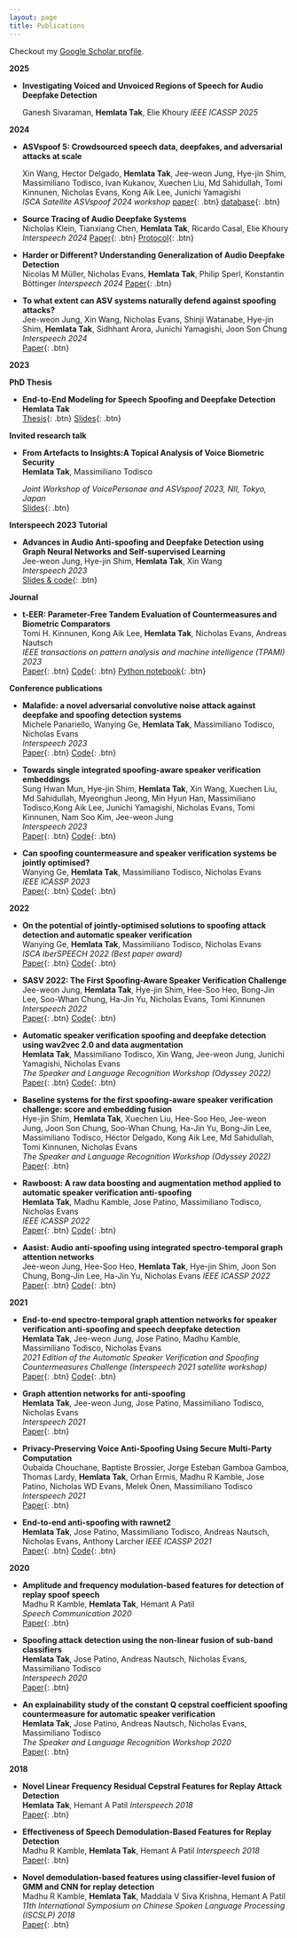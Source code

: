 ```yaml
---
layout: page
title: Publications
---
```


Checkout my <a href="https://scholar.google.co.in/citations?user=u2DMQxsAAAAJ&hl=en" target="_blank">Google Scholar profile</a>.
<br />

**2025**

- **Investigating Voiced and Unvoiced Regions of Speech for Audio Deepfake Detection**
  
  Ganesh Sivaraman, **Hemlata Tak**, Elie Khoury
  *IEEE ICASSP 2025*

**2024**

- **ASVspoof 5: Crowdsourced speech data, deepfakes, and adversarial attacks at scale**
  
  Xin Wang, Hector Delgado, **Hemlata Tak**, Jee-weon Jung, Hye-jin Shim, Massimiliano Todisco, Ivan Kukanov, Xuechen Liu, Md Sahidullah,
  Tomi Kinnunen, Nicholas Evans, Kong Aik Lee, Junichi Yamagishi  
  *ISCA Satellite ASVspoof 2024 workshop*
  [paper](https://arxiv.org/abs/2408.08739){: .btn}
  [database](https://zenodo.org/records/14498691){: .btn}

- **Source Tracing of Audio Deepfake Systems**  
  Nicholas Klein, Tianxiang Chen, **Hemlata Tak**, Ricardo Casal, Elie Khoury
  *Interspeech 2024*
  [Paper](https://arxiv.org/abs/2407.08016){: .btn}
  [Protocol](https://zenodo.org/records/11593133){: .btn}

- **Harder or Different? Understanding Generalization of Audio Deepfake Detection**  
  Nicolas M Müller, Nicholas Evans, **Hemlata Tak**, Philip Sperl, Konstantin Böttinger
  *Interspeech 2024*
  [Paper](https://arxiv.org/pdf/2406.03512){: .btn}

- **To what extent can ASV systems naturally defend against spoofing attacks?**  
  Jee-weon Jung, Xin Wang, Nicholas Evans, Shinji Watanabe, Hye-jin Shim, **Hemlata Tak**, Sidhhant Arora, Junichi Yamagishi, Joon Son Chung
  *Interspeech 2024*  
  [Paper](https://arxiv.org/pdf/2406.05339){: .btn}

**2023**

**PhD Thesis**
  
- **End-to-End Modeling for Speech Spoofing and Deepfake Detection**  
  **Hemlata Tak**   
  [Thesis](https://www.eurecom.fr/publication/7273){: .btn}
  [Slides](https://drive.google.com/file/d/17qnfPJ7ESdXza0dYzG6h8Cbv3RmYyLnI/view?usp=sharing){: .btn}

**Invited research talk**

- **From Artefacts to Insights:A Topical Analysis of Voice Biometric Security**  
  **Hemlata Tak**, Massimiliano Todisco

  *Joint Workshop of VoicePersonae and ASVspoof 2023, NII, Tokyo, Japan*  
  [Slides](https://drive.google.com/file/d/1XAX2vN-ghHM9KMhXjctYe0GT0uXPON8j/view?usp=sharing){: .btn}
  
  
**Interspeech 2023 Tutorial**

- **Advances in Audio Anti-spoofing and Deepfake Detection using Graph Neural Networks and Self-supervised Learning**  
  Jee-weon Jung, Hye-jin Shim, **Hemlata Tak**, Xin Wang  
  *Interspeech 2023*  
  [Slides & code](https://github.com/Jungjee/INTERSPEECH2023_T6/tree/main){: .btn}
  
**Journal**

- **t-EER: Parameter-Free Tandem Evaluation of Countermeasures and Biometric Comparators**   
  Tomi H. Kinnunen, Kong Aik Lee, **Hemlata Tak**, Nicholas Evans, Andreas Nautsch   
  *IEEE transactions on pattern analysis and machine intelligence (TPAMI) 2023*  
  [Paper](https://ieeexplore.ieee.org/document/10246406){: .btn}
  [Code](https://github.com/TakHemlata/T-EER){: .btn}
  [Python notebook](https://colab.research.google.com/drive/1ga7eiKFP11wOFMuZjThLJlkBcwEG6_4m?usp=sharing){: .btn}

**Conference publications**
    
- **Malafide: a novel adversarial convolutive noise attack against deepfake and spoofing detection systems**  
  Michele Panariello, Wanying Ge, **Hemlata Tak**, Massimiliano Todisco, Nicholas Evans  
  *Interspeech 2023*  
  [Paper](https://arxiv.org/abs/2306.07655){: .btn}
  [Code](github.com/eurecom-asp/malafide){: .btn}

- **Towards single integrated spoofing-aware speaker verification embeddings**  
  Sung Hwan Mun, Hye-jin Shim, **Hemlata Tak**, Xin Wang, Xuechen Liu, Md Sahidullah, Myeonghun Jeong, Min Hyun Han, Massimiliano Todisco,Kong Aik Lee, Junichi Yamagishi, Nicholas Evans, Tomi Kinnunen, Nam Soo Kim, Jee-weon Jung  
  *Interspeech 2023*  
  [Paper](https://arxiv.org/abs/2305.19051){: .btn}
  [Code](https://github.com/sasv-challenge/ASVSpoof5-SASVBaseline){: .btn}

- **Can spoofing countermeasure and speaker verification systems be jointly optimised?**  
  Wanying Ge, **Hemlata Tak**, Massimiliano Todisco, Nicholas Evans  
  *IEEE ICASSP 2023*  
  [Paper](https://ieeexplore.ieee.org/abstract/document/10095068){: .btn}
  [Code](https://github.com/eurecom-asp/sasv-joint-optimisation){: .btn}

**2022**

- **On the potential of jointly-optimised solutions to spoofing attack detection and automatic speaker verification**  
  Wanying Ge, **Hemlata Tak**, Massimiliano Todisco, Nicholas Evans  
  *ISCA IberSPEECH 2022 (Best paper award)*  
  [Paper](https://www.isca-speech.org/archive/iberspeech_2022/ge22_iberspeech.html){: .btn}
  [Code](https://github.com/eurecom-asp/sasv-joint-optimisation){: .btn}

- **SASV 2022: The First Spoofing-Aware Speaker Verification Challenge**  
  Jee-weon Jung, **Hemlata Tak**, Hye-jin Shim, Hee-Soo Heo, Bong-Jin Lee, Soo-Whan Chung, Ha-Jin Yu, Nicholas Evans, Tomi Kinnunen
  *Interspeech 2022*  
  [Paper](https://www.isca-speech.org/archive/interspeech_2022/jung22c_interspeech.html){: .btn}
  [Code](https://sasv-challenge.github.io){: .btn}

- **Automatic speaker verification spoofing and deepfake detection using wav2vec 2.0 and data augmentation**  
  **Hemlata Tak**, Massimiliano Todisco, Xin Wang, Jee-weon Jung, Junichi Yamagishi, Nicholas Evans  
  *The Speaker and Language Recognition Workshop (Odyssey 2022)*  
  [Paper](https://www.isca-speech.org/archive/odyssey_2022/tak22_odyssey.html){: .btn}
  [Code](https://github.com/TakHemlata/SSL_Anti-spoofing){: .btn}

- **Baseline systems for the first spoofing-aware speaker verification challenge: score and embedding fusion**  
  Hye-jin Shim, **Hemlata Tak**, Xuechen Liu, Hee-Soo Heo, Jee-weon Jung, Joon Son Chung, Soo-Whan Chung, Ha-Jin Yu, Bong-Jin Lee,
  Massimiliano Todisco, Héctor Delgado, Kong Aik Lee, Md Sahidullah, Tomi Kinnunen, Nicholas Evans  
  *The Speaker and Language Recognition Workshop (Odyssey 2022)*  
  [Paper](https://www.isca-speech.org/archive/odyssey_2022/shim22_odyssey.html){: .btn}
  
- **Rawboost: A raw data boosting and augmentation method applied to automatic speaker verification anti-spoofing**  
  **Hemlata Tak**, Madhu Kamble, Jose Patino, Massimiliano Todisco, Nicholas Evans  
  *IEEE ICASSP 2022*  
  [Paper](https://ieeexplore.ieee.org/abstract/document/9746213){: .btn}
  [Code](https://github.com/TakHemlata/RawBoost-antispoofing){: .btn}

- **Aasist: Audio anti-spoofing using integrated spectro-temporal graph attention networks**  
  Jee-weon Jung, Hee-Soo Heo, **Hemlata Tak**, Hye-jin Shim, Joon Son Chung, Bong-Jin Lee, Ha-Jin Yu, Nicholas Evans
  *IEEE ICASSP 2022*  
  [Paper](https://ieeexplore.ieee.org/abstract/document/9747766){: .btn}
  [Code](https://github.com/clovaai/aasist){: .btn}

**2021**
- **End-to-end spectro-temporal graph attention networks for speaker verification anti-spoofing and speech deepfake detection**  
  **Hemlata Tak**, Jee-weon Jung, Jose Patino, Madhu Kamble, Massimiliano Todisco, Nicholas Evans  
  *2021 Edition of the Automatic Speaker Verification and Spoofing Countermeasures Challenge (Interspeech 2021 satellite workshop)*  
  [Paper](https://www.isca-speech.org/archive/asvspoof_2021/tak21_asvspoof.html){: .btn}
  [Code](https://github.com/eurecom-asp/RawGAT-ST-antispoofing){: .btn}

- **Graph attention networks for anti-spoofing**  
  **Hemlata Tak**, Jee-weon Jung, Jose Patino, Massimiliano Todisco, Nicholas Evans  
  *Interspeech 2021*  
  [Paper](https://www.isca-speech.org/archive/interspeech_2021/tak21_interspeech.html){: .btn}

- **Privacy-Preserving Voice Anti-Spoofing Using Secure Multi-Party Computation**  
  Oubaïda Chouchane, Baptiste Brossier, Jorge Esteban Gamboa Gamboa, Thomas Lardy, **Hemlata Tak**, Orhan Ermis, Madhu R Kamble, Jose Patino, Nicholas WD Evans, Melek Önen, Massimiliano Todisco  
  *Interspeech 2021*  
  [Paper](https://www.isca-speech.org/archive/interspeech_2021/chouchane21_interspeech.html){: .btn}
 
- **End-to-end anti-spoofing with rawnet2**  
  **Hemlata Tak**, Jose Patino, Massimiliano Todisco, Andreas Nautsch, Nicholas Evans, Anthony Larcher
  *IEEE ICASSP 2021*  
  [Paper](https://ieeexplore.ieee.org/abstract/document/9414234){: .btn}
  [Code](https://github.com/eurecom-asp/rawnet2-antispoofing){: .btn}

**2020**

- **Amplitude and frequency modulation-based features for detection of replay spoof speech**  
  Madhu R Kamble, **Hemlata Tak**, Hemant A Patil  
  *Speech Communication 2020*  
  [Paper](https://www.sciencedirect.com/science/article/abs/pii/S016763932030279X#:~:text=Highlights&text=The%20replay%20Spoof%20Speech%20Detection,%2C%20playback%2C%20and%20recording%20device.&text=The%20slow%20and%20fast%2Dvarying,compared%20to%20the%20natural%20speech.){: .btn}

- **Spoofing attack detection using the non-linear fusion of sub-band classifiers**  
  **Hemlata Tak**, Jose Patino, Andreas Nautsch, Nicholas Evans, Massimiliano Todisco  
  *Interspeech 2020*  
  [Paper](https://www.isca-speech.org/archive/interspeech_2020/tak20_interspeech.html){: .btn}

- **An explainability study of the constant Q cepstral coefficient spoofing countermeasure for automatic speaker verification**  
  **Hemlata Tak**, Jose Patino, Andreas Nautsch, Nicholas Evans, Massimiliano Todisco  
  *The Speaker and Language Recognition Workshop 2020*  
  [Paper](https://www.isca-speech.org/archive/odyssey_2020/tak20_odyssey.html){: .btn}
 
**2018**

- **Novel Linear Frequency Residual Cepstral Features for Replay Attack Detection**  
  **Hemlata Tak**, Hemant A Patil
  *Interspeech 2018*  
  [Paper](https://www.isca-speech.org/archive/interspeech_2018/tak18_interspeech.html){: .btn}

- **Effectiveness of Speech Demodulation-Based Features for Replay Detection**  
  Madhu R Kamble, **Hemlata Tak**, Hemant A Patil
  *Interspeech 2018*  
  [Paper](https://www.isca-speech.org/archive/interspeech_2018/kamble18_interspeech.html){: .btn}

- **Novel demodulation-based features using classifier-level fusion of GMM and CNN for replay detection**  
  Madhu R Kamble, **Hemlata Tak**, Maddala V Siva Krishna, Hemant A Patil
  *11th International Symposium on Chinese Spoken Language Processing (ISCSLP) 2018*  
  [Paper](https://ieeexplore.ieee.org/document/8706648){: .btn}
 

